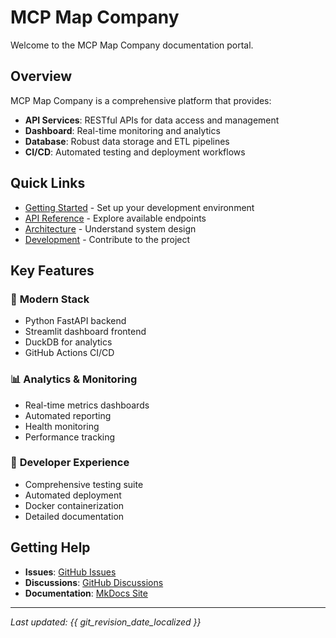 # MCP Map Company

Welcome to the MCP Map Company documentation portal.

## Overview

MCP Map Company is a comprehensive platform that provides:

- **API Services**: RESTful APIs for data access and management
- **Dashboard**: Real-time monitoring and analytics
- **Database**: Robust data storage and ETL pipelines
- **CI/CD**: Automated testing and deployment workflows

## Quick Links

- [Getting Started](getting-started/installation.md) - Set up your development environment
- [API Reference](api/endpoints.md) - Explore available endpoints
- [Architecture](architecture/overview.md) - Understand system design
- [Development](development/setup.md) - Contribute to the project

## Key Features

### 🚀 **Modern Stack**
- Python FastAPI backend
- Streamlit dashboard frontend
- DuckDB for analytics
- GitHub Actions CI/CD

### 📊 **Analytics & Monitoring**
- Real-time metrics dashboards
- Automated reporting
- Health monitoring
- Performance tracking

### 🔧 **Developer Experience**
- Comprehensive testing suite
- Automated deployment
- Docker containerization
- Detailed documentation

## Getting Help

- **Issues**: [GitHub Issues](https://github.com/youareplan-ceo/mcp-map-company/issues)
- **Discussions**: [GitHub Discussions](https://github.com/youareplan-ceo/mcp-map-company/discussions)
- **Documentation**: [MkDocs Site](https://youareplan-ceo.github.io/mcp-map-company/)

---

*Last updated: {{ git_revision_date_localized }}*